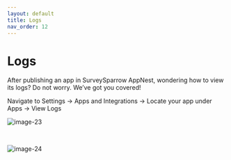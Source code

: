 ```yaml
---
layout: default
title: Logs
nav_order: 12
---
```



# Logs


After publishing an app in SurveySparrow AppNest, wondering how to view its logs? Do not worry. We’ve got you covered! 

Navigate to Settings -> Apps and Integrations -> Locate your app under Apps -> View Logs


![image-23](https://static.surveysparrow.com/application/marketplace/ssdk-assets/logs-1.png)

<br />

![image-24](https://static.surveysparrow.com/application/marketplace/ssdk-assets/logs-2.png)